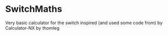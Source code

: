 # SwitchMaths
Very basic calculator for the switch inspired (and used some code from) by Calculator-NX by thomleg
